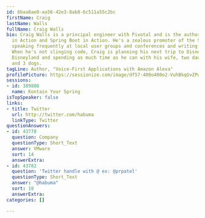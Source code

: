 ```yaml
---
id: 6baa8ae0-aa56-42e3-8ab8-6c511a55c2bc
firstName: Craig
lastName: Walls
fullName: Craig Walls
bio: Craig Walls is a principal engineer with Pivotal and is the author of Spring
  in Action and Spring Boot in Action. He's a zealous promoter of the Spring Framework,
  speaking frequently at local user groups and conferences and writing about Spring.
  When he's not slinging code, Craig is planning his next trip to Disney World or
  Disneyland and spending as much time as he can with his wife, two daughters, 2 birds
  and 3 dogs.
tagLine: Author, "Voice-First Applications with Amazon Alexa"
profilePicture: https://sessionize.com/image/df57-400o400o2-VuhBkqGvZPwhGZx9sYyyws.jpg
sessions:
- id: 389808
  name: Kontain Your Spring
isTopSpeaker: false
links:
- title: Twitter
  url: http://twitter.com/habuma
  linkType: Twitter
questionAnswers:
- id: 43778
  question: Company
  questionType: Short_Text
  answer: VMware
  sort: 14
  answerExtra: 
- id: 43782
  question: 'Twitter handle with @ ex: @prpatel'
  questionType: Short_Text
  answer: "@habuma"
  sort: 18
  answerExtra: 
categories: []

---
```

